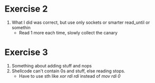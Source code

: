 # Exercise 2
1. What I did was correct, but use only sockets or smarter read\_until or somethin
    - Read 1 more each time, slowly collect the canary



# Exercise 3
1. Something about adding stuff and nops
1. Shellcode can't contain 0s and stuff, else reading stops.
    - Have to use sth like *xor rdi rdi* instead of *mov rdi 0*
